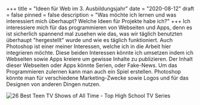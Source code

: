 +++
title = "Ideen für Web im 3. Ausbildungsjahr"
date = "2020-08-12"
draft = false
pinned = false
description = "Was möchte ich lernen und was interessiert mich überhaupt? Welche Ideen für Projekte habe ich?"
+++
Ich interessiere mich für das programmieren von Webseiten und Apps, denn es ist sicherlich spannend mal zusehen wie das, was wir täglich benutzten überhaupt "hergestellt" wurde und wie es täglich funktioniert. Auch Photoshop ist einer meiner Interessen, welche ich in die Arbeit hier integrieren möchte. Diese beiden Interessen könnte ich umsetzen indem ich Webseiten sowie Apps kreiere um gewisse Inhalte zu publizieren. Der Inhalt dieser Webseiten oder Apps könnte Serien, oder Fake-News. Um das Programmieren zulernen kann man auch ein Spiel erstellen. Photoshop könnte man für verschiedene Marketing-Zwecke sowie Logos und für das Designen von anderen Dingen nutzen.

![26 Best Teen TV Shows of All Time - Top High School TV Series](https://hips.hearstapps.com/hmg-prod.s3.amazonaws.com/images/teen-shows-1582317535.jpg)

<!--EndFragment-->